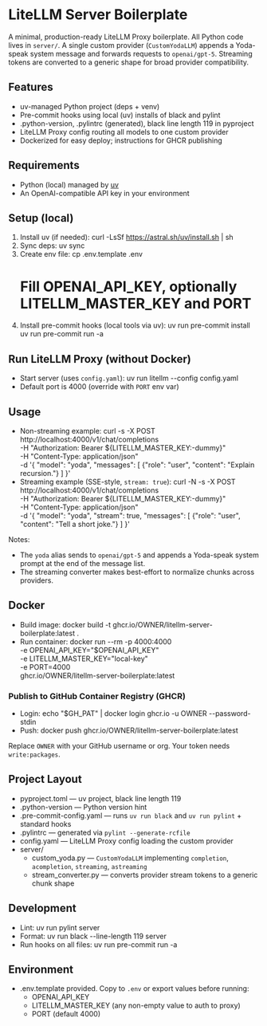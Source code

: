 # LiteLLM Server Boilerplate

A minimal, production-ready LiteLLM Proxy boilerplate. All Python code lives in `server/`. A single custom provider (`CustomYodaLLM`) appends a Yoda-speak system message and forwards requests to `openai/gpt-5`. Streaming tokens are converted to a generic shape for broad provider compatibility.

## Features
- uv-managed Python project (deps + venv)
- Pre-commit hooks using local (uv) installs of black and pylint
- .python-version, .pylintrc (generated), black line length 119 in pyproject
- LiteLLM Proxy config routing all models to one custom provider
- Dockerized for easy deploy; instructions for GHCR publishing

## Requirements
- Python (local) managed by [uv](https://github.com/astral-sh/uv)
- An OpenAI-compatible API key in your environment

## Setup (local)
1) Install uv (if needed):
   curl -LsSf https://astral.sh/uv/install.sh | sh
2) Sync deps:
   uv sync
3) Create env file:
   cp .env.template .env
   # Fill OPENAI_API_KEY, optionally LITELLM_MASTER_KEY and PORT
4) Install pre-commit hooks (local tools via uv):
   uv run pre-commit install
   uv run pre-commit run -a

## Run LiteLLM Proxy (without Docker)
- Start server (uses `config.yaml`):
  uv run litellm --config config.yaml
- Default port is 4000 (override with `PORT` env var)

## Usage
- Non-streaming example:
  curl -s -X POST http://localhost:4000/v1/chat/completions \
    -H "Authorization: Bearer ${LITELLM_MASTER_KEY:-dummy}" \
    -H "Content-Type: application/json" \
    -d '{
      "model": "yoda",
      "messages": [
        {"role": "user", "content": "Explain recursion."}
      ]
    }'
- Streaming example (SSE-style, `stream: true`):
  curl -N -s -X POST http://localhost:4000/v1/chat/completions \
    -H "Authorization: Bearer ${LITELLM_MASTER_KEY:-dummy}" \
    -H "Content-Type: application/json" \
    -d '{
      "model": "yoda",
      "stream": true,
      "messages": [
        {"role": "user", "content": "Tell a short joke."}
      ]
    }'

Notes:
- The `yoda` alias sends to `openai/gpt-5` and appends a Yoda-speak system prompt at the end of the message list.
- The streaming converter makes best-effort to normalize chunks across providers.

## Docker
- Build image:
  docker build -t ghcr.io/OWNER/litellm-server-boilerplate:latest .
- Run container:
  docker run --rm -p 4000:4000 \
    -e OPENAI_API_KEY="$OPENAI_API_KEY" \
    -e LITELLM_MASTER_KEY="local-key" \
    -e PORT=4000 \
    ghcr.io/OWNER/litellm-server-boilerplate:latest

### Publish to GitHub Container Registry (GHCR)
- Login:
  echo "$GH_PAT" | docker login ghcr.io -u OWNER --password-stdin
- Push:
  docker push ghcr.io/OWNER/litellm-server-boilerplate:latest

Replace `OWNER` with your GitHub username or org. Your token needs `write:packages`.

## Project Layout
- pyproject.toml — uv project, black line length 119
- .python-version — Python version hint
- .pre-commit-config.yaml — runs `uv run black` and `uv run pylint` + standard hooks
- .pylintrc — generated via `pylint --generate-rcfile`
- config.yaml — LiteLLM Proxy config loading the custom provider
- server/
  - custom_yoda.py — `CustomYodaLLM` implementing `completion`, `acompletion`, `streaming`, `astreaming`
  - stream_converter.py — converts provider stream tokens to a generic chunk shape

## Development
- Lint:
  uv run pylint server
- Format:
  uv run black --line-length 119 server
- Run hooks on all files:
  uv run pre-commit run -a

## Environment
- .env.template provided. Copy to `.env` or export values before running:
  - OPENAI_API_KEY
  - LITELLM_MASTER_KEY (any non-empty value to auth to proxy)
  - PORT (default 4000)
